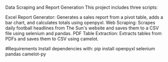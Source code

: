 Data Scraping and Report Generation
This project includes three scripts:

Excel Report Generator: Generates a sales report from a pivot table, adds a bar chart, and calculates totals using openpyxl.
Web Scraping: Scrapes daily football headlines from The Sun's website and saves them to a CSV file using selenium and pandas.
PDF Table Extraction: Extracts tables from PDFs and saves them to CSV using camelot.

#Requirements
Install dependencies with:
pip install openpyxl selenium pandas camelot-py
